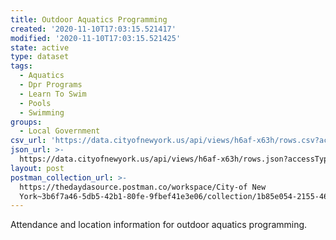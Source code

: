 ```yaml
---
title: Outdoor Aquatics Programming
created: '2020-11-10T17:03:15.521417'
modified: '2020-11-10T17:03:15.521425'
state: active
type: dataset
tags:
  - Aquatics
  - Dpr Programs
  - Learn To Swim
  - Pools
  - Swimming
groups:
  - Local Government
csv_url: 'https://data.cityofnewyork.us/api/views/h6af-x63h/rows.csv?accessType=DOWNLOAD'
json_url: >-
  https://data.cityofnewyork.us/api/views/h6af-x63h/rows.json?accessType=DOWNLOAD
layout: post
postman_collection_url: >-
  https://thedaydasource.postman.co/workspace/City-of New
  York~3b6f7a46-5db5-42b1-80fe-9fbef41e3e06/collection/1b85e054-2155-46fe-9d62-e4ee6e880bef
---
```

Attendance and location information for outdoor aquatics programming.
